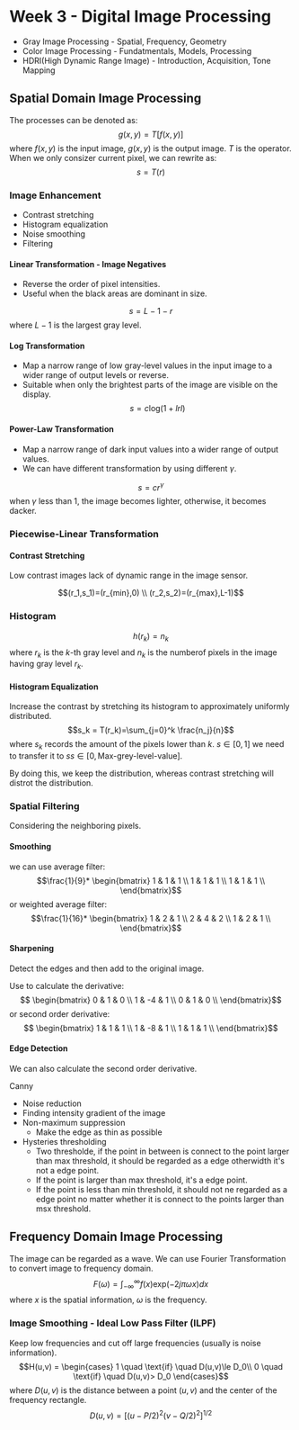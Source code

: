 # Week 3 - Digital Image Processing


- Gray Image Processing - Spatial, Frequency, Geometry
- Color Image Processing - Fundatmentals, Models, Processing
- HDRI(High Dynamic Range Image) - Introduction, Acquisition, Tone Mapping

## Spatial Domain Image Processing

The processes can be denoted as:
$$g(x,y) = T[f(x,y)]$$
where $f(x,y)$ is the input image, $g(x,y)$ is the output image. $T$ is the operator. When we only consizer current pixel, we can rewrite as:
$$s=T(r)$$

### Image Enhancement

- Contrast stretching
- Histogram equalization
- Noise smoothing
- Filtering

#### Linear Transformation - Image Negatives

- Reverse the order of pixel intensities.
- Useful when the black areas are dominant in size.

$$s=L-1-r$$
where $L-1$ is the largest gray level.

#### Log Transformation

- Map a narrow range of low gray-level values in the input image to a wider range of output levels or reverse.
- Suitable when only the brightest parts of the image are visible on the display.
$$s = c\mathrm{log}(1+lrl)$$

#### Power-Law Transformation

- Map a narrow range of dark input values into a wider range of output values.
- We can have different transformation by using different $\gamma$.

$$s=cr^\gamma$$
when $\gamma$ less than 1, the image becomes lighter, otherwise, it becomes dacker.

### Piecewise-Linear Transformation


#### Contrast Stretching

Low contrast images lack of dynamic range in the image sensor. 

$$(r_1,s_1)=(r_{min},0) \\ (r_2,s_2)=(r_{max},L-1)$$

### Histogram

$$h(r_k) = n_k$$
where $r_k$ is the $k$-th gray level and $n_k$ is the numberof pixels in the image having gray level $r_k$. 

#### Histogram Equalization

Increase the contrast by stretching its histogram to  approximately uniformly distributed.
$$s_k = T(r_k)=\sum_{j=0}^k \frac{n_j}{n}$$
where $s_k$ records the amount of the pixels lower than $k$. $s \in [0,1]$ we need to transfer it to $ss \in [0, \text{Max-grey-level-value}]$.

By doing this, we keep the distribution, whereas contrast stretching will distrot the distribution.

### Spatial Filtering

Considering the neighboring pixels.

#### Smoothing

we can use average filter:
$$\frac{1}{9}*
\begin{bmatrix}
    1 & 1 & 1 \\
    1 & 1 & 1 \\
    1 & 1 & 1 \\
\end{bmatrix}$$
or weighted average filter:
$$\frac{1}{16}*
\begin{bmatrix}
    1 & 2 & 1 \\
    2 & 4 & 2 \\
    1 & 2 & 1 \\
\end{bmatrix}$$

#### Sharpening

Detect the edges and then add to the original image.

Use to calculate the  derivative:
$$
\begin{bmatrix}
    0 & 1 & 0 \\
    1 & -4 & 1 \\
    0 & 1 & 0 \\
\end{bmatrix}$$
or second order derivative:
$$
\begin{bmatrix}
    1 & 1 & 1 \\
    1 & -8 & 1 \\
    1 & 1 & 1 \\
\end{bmatrix}$$

#### Edge Detection

We can also calculate the second order derivative.

Canny
- Noise reduction
- Finding intensity gradient of the image
- Non-maximum suppression
  - Make the edge as thin as possible
- Hysteries thresholding
  - Two thresholde, if the point in between is connect to the point larger than max threshold, it should be regarded as a edge otherwidth it's not a edge point.
  - If the point is larger than max threshold, it's a edge point.
  - If the point is less than min threshold, it should not ne regarded as a edge point no matter whether it is connect to the points larger than msx threshold.

## Frequency Domain Image Processing

The image can be regarded as a wave. We can use Fourier Transformation to convert image to frequency domain.
$$F(\omega) = \int_{-\infty}^{\infty}f(x)\mathrm{exp}(-2j\pi\omega x)dx$$
where $x$ is the spatial information, $\omega$ is the frequency.

### Image Smoothing - Ideal Low Pass Filter (ILPF)

Keep low frequencies and cut off large frequencies (usually is noise information).
$$H(u,v) = \begin{cases}
    1 \quad \text{if} \quad D(u,v)\le D_0\\
    0 \quad \text{if} \quad D(u,v)> D_0
\end{cases}$$ 
where $D(u,v)$ is the distance between a point $(u,v)$ and the center of the frequency rectangle.
$$D(u,v) = [(u-P/2)^2(v-Q/2)^2]^{1/2}$$
